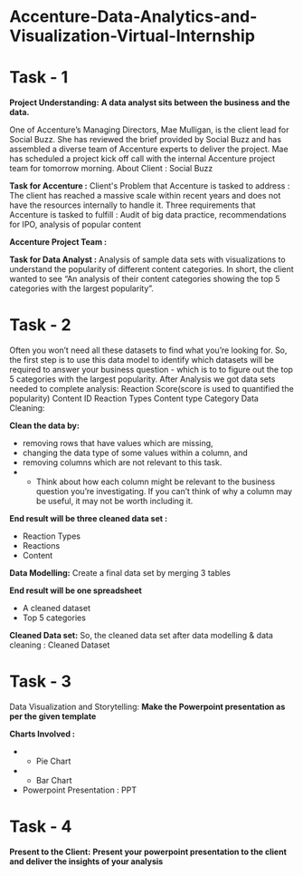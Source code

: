 # Accenture-Data-Analytics-and-Visualization-Virtual-Internship
# Task - 1

**Project Understanding:**
**A data analyst sits between the business and the data.**

One of Accenture’s Managing Directors, Mae Mulligan, is the client lead for Social Buzz.
She has reviewed the brief provided by Social Buzz and has assembled a diverse team of Accenture experts to deliver the project.
Mae has scheduled a project kick off call with the internal Accenture project team for tomorrow morning.
About Client : Social Buzz

**Task for Accenture :**
Client's Problem that Accenture is tasked to address : The client has reached a massive scale within recent years and does not have the resources internally to handle it.
Three requirements that Accenture is tasked to fulfill : Audit of big data practice, recommendations for IPO, analysis of popular content

**Accenture Project Team :**


**Task for Data Analyst :**
Analysis of sample data sets with visualizations to understand the popularity of different content categories.
In short, the client wanted to see “An analysis of their content categories showing the top 5 categories with the largest popularity”.

# Task - 2
Often you won’t need all these datasets to find what you’re looking for.
So, the first step is to use this data model to identify which datasets will be required to answer your business question - which is to to figure out the top 5 categories with the largest popularity.
After Analysis we got data sets needed to complete analysis:
Reaction Score(score is used to quantified the popularity)
Content ID
Reaction Types
Content type
Category
Data Cleaning:

**Clean the data by:**
* removing rows that have values which are missing,
* changing the data type of some values within a column, and
* removing columns which are not relevant to this task.
* * Think about how each column might be relevant to the business question you’re investigating. If you can’t think of why a column may be useful, it may not be worth including it.

**End result will be three cleaned data set :**
* Reaction Types
* Reactions
* Content

**Data Modelling:**
Create a final data set by merging 3 tables

**End result will be one spreadsheet**
* A cleaned dataset
* Top 5 categories

**Cleaned Data set:**
So, the cleaned data set after data modelling & data cleaning : Cleaned Dataset

# Task - 3
Data Visualization and Storytelling:
**Make the Powerpoint presentation as per the given template**

**Charts Involved :**
* * Pie Chart
* * Bar Chart
* Powerpoint Presentation : PPT

# Task - 4
**Present to the Client:**
**Present your powerpoint presentation to the client and deliver the insights of your analysis**
